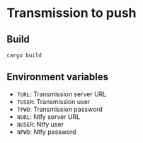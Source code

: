 # Transmission to push

## Build

```
cargo build
```

## Environment variables

- `TURL`: Transmission server URL
- `TUSER`: Transmission user
- `TPWD`: Transmission password
- `NURL`: Ntfy server URL
- `NUSER`: Ntfy user
- `NPWD`: Ntfy password
